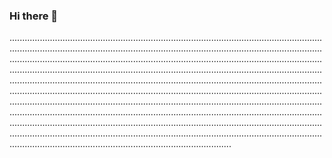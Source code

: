 ### Hi there 👋

................................................................................................................................................................................................................................................................................................................................................................................................................................................................................................................................................................................................................................................................................................................................................................................................................................................................................................................................................................................................................................................................................................................................................................................................................................................................................................................................................................................